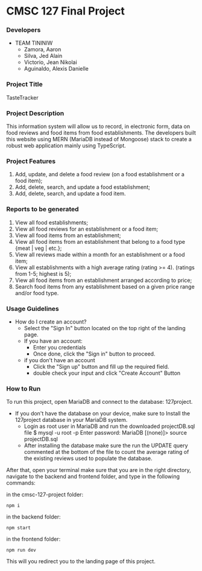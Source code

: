 # CMSC 127 Final Project

### Developers
- TEAM TININIW
    - Zamora, Aaron
    - Silva, Jed Alain
    - Victorio, Jean Nikolai
    - Aguinaldo, Alexis Danielle

### Project Title
TasteTracker

### Project Description
This information system will allow us to record, in electronic form, data on food reviews
and food items from food establishments. The developers built this website using MERN (MariaDB instead of Mongoose) stack to create a robust web application mainly using TypeScript.

### Project Features
1. Add, update, and delete a food review (on a food establishment or a food item);
2. Add, delete, search, and update a food establishment;
3. Add, delete, search, and update a food item.


### Reports to be generated
1. View all food establishments;
2. View all food reviews for an establishment or a food item;
3. View all food items from an establishment;
4. View all food items from an establishment that belong to a food type {meat | veg | etc.};
5. View all reviews made within a month for an establishment or a food item;
6. View all establishments with a high average rating (rating >= 4). (ratings from 1-5; highest is 5);
7. View all food items from an establishment arranged according to price;
8. Search food items from any establishment based on a given price range and/or food type.

### Usage Guidelines
- How do I create an account?
    - Select the "Sign In" button located on the top right of the landing page.
    - If you have an account:
        -  Enter you credentials
        - Once done, click the "Sign in" button to proceed.
    - if you don't have an account
        - Click the "Sign up" button and fill up the required field.
        - double check your input and click "Create Account" Button 

### How to Run
To run this project, open MariaDB and connect to the database: 127project.
- If you don't have the database on your device, make sure to Install the 127project database in your MariaDB system.
    -  Login as root user in MariaDB and run the downloaded projectDB.sql file
        $ mysql -u root -p
        Enter password: <password here>
        MariaDB [(none)]> source projectDB.sql
    - After installing the database make sure the run the UPDATE query commented at the bottom of the file to count the average rating of the existing reviews used to populate the database.


After that, open your terminal make sure that you are in the right directory, navigate to the backend and frontend folder, and type in the following commands:

in the cmsc-127-project folder:

```
npm i 

```

in the backend folder:

```
npm start

```

in the frontend folder:

```
npm run dev

```

This will you redirect you to the landing page of this project.

